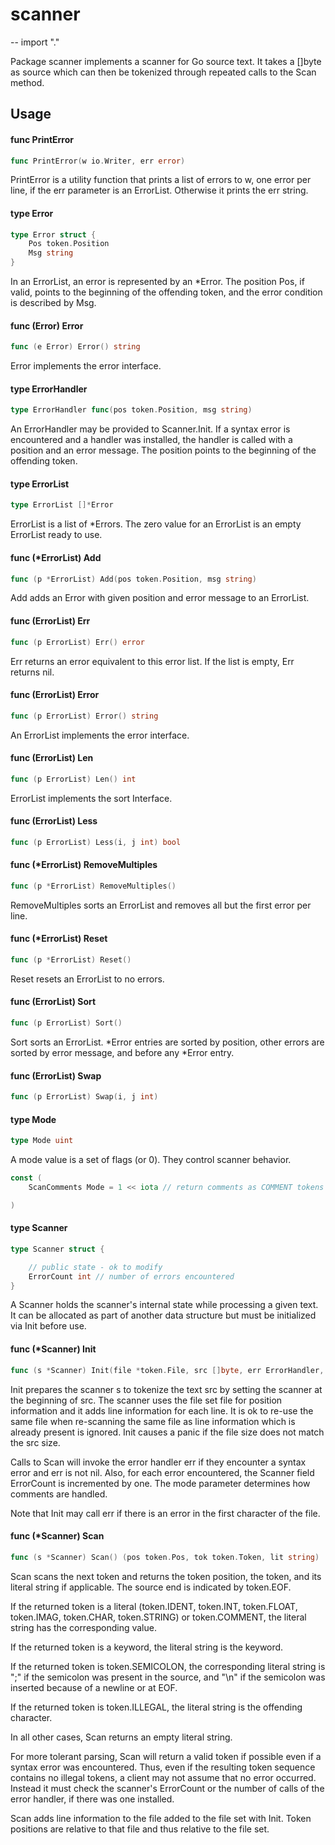 # scanner
--
    import "."

Package scanner implements a scanner for Go source text. It takes a []byte as
source which can then be tokenized through repeated calls to the Scan method.

## Usage

#### func  PrintError

```go
func PrintError(w io.Writer, err error)
```
PrintError is a utility function that prints a list of errors to w, one error
per line, if the err parameter is an ErrorList. Otherwise it prints the err
string.

#### type Error

```go
type Error struct {
	Pos token.Position
	Msg string
}
```

In an ErrorList, an error is represented by an *Error. The position Pos, if
valid, points to the beginning of the offending token, and the error condition
is described by Msg.

#### func (Error) Error

```go
func (e Error) Error() string
```
Error implements the error interface.

#### type ErrorHandler

```go
type ErrorHandler func(pos token.Position, msg string)
```

An ErrorHandler may be provided to Scanner.Init. If a syntax error is
encountered and a handler was installed, the handler is called with a position
and an error message. The position points to the beginning of the offending
token.

#### type ErrorList

```go
type ErrorList []*Error
```

ErrorList is a list of *Errors. The zero value for an ErrorList is an empty
ErrorList ready to use.

#### func (*ErrorList) Add

```go
func (p *ErrorList) Add(pos token.Position, msg string)
```
Add adds an Error with given position and error message to an ErrorList.

#### func (ErrorList) Err

```go
func (p ErrorList) Err() error
```
Err returns an error equivalent to this error list. If the list is empty, Err
returns nil.

#### func (ErrorList) Error

```go
func (p ErrorList) Error() string
```
An ErrorList implements the error interface.

#### func (ErrorList) Len

```go
func (p ErrorList) Len() int
```
ErrorList implements the sort Interface.

#### func (ErrorList) Less

```go
func (p ErrorList) Less(i, j int) bool
```

#### func (*ErrorList) RemoveMultiples

```go
func (p *ErrorList) RemoveMultiples()
```
RemoveMultiples sorts an ErrorList and removes all but the first error per line.

#### func (*ErrorList) Reset

```go
func (p *ErrorList) Reset()
```
Reset resets an ErrorList to no errors.

#### func (ErrorList) Sort

```go
func (p ErrorList) Sort()
```
Sort sorts an ErrorList. *Error entries are sorted by position, other errors are
sorted by error message, and before any *Error entry.

#### func (ErrorList) Swap

```go
func (p ErrorList) Swap(i, j int)
```

#### type Mode

```go
type Mode uint
```

A mode value is a set of flags (or 0). They control scanner behavior.

```go
const (
	ScanComments Mode = 1 << iota // return comments as COMMENT tokens

)
```

#### type Scanner

```go
type Scanner struct {

	// public state - ok to modify
	ErrorCount int // number of errors encountered
}
```

A Scanner holds the scanner's internal state while processing a given text. It
can be allocated as part of another data structure but must be initialized via
Init before use.

#### func (*Scanner) Init

```go
func (s *Scanner) Init(file *token.File, src []byte, err ErrorHandler, mode Mode)
```
Init prepares the scanner s to tokenize the text src by setting the scanner at
the beginning of src. The scanner uses the file set file for position
information and it adds line information for each line. It is ok to re-use the
same file when re-scanning the same file as line information which is already
present is ignored. Init causes a panic if the file size does not match the src
size.

Calls to Scan will invoke the error handler err if they encounter a syntax error
and err is not nil. Also, for each error encountered, the Scanner field
ErrorCount is incremented by one. The mode parameter determines how comments are
handled.

Note that Init may call err if there is an error in the first character of the
file.

#### func (*Scanner) Scan

```go
func (s *Scanner) Scan() (pos token.Pos, tok token.Token, lit string)
```
Scan scans the next token and returns the token position, the token, and its
literal string if applicable. The source end is indicated by token.EOF.

If the returned token is a literal (token.IDENT, token.INT, token.FLOAT,
token.IMAG, token.CHAR, token.STRING) or token.COMMENT, the literal string has
the corresponding value.

If the returned token is a keyword, the literal string is the keyword.

If the returned token is token.SEMICOLON, the corresponding literal string is
";" if the semicolon was present in the source, and "\n" if the semicolon was
inserted because of a newline or at EOF.

If the returned token is token.ILLEGAL, the literal string is the offending
character.

In all other cases, Scan returns an empty literal string.

For more tolerant parsing, Scan will return a valid token if possible even if a
syntax error was encountered. Thus, even if the resulting token sequence
contains no illegal tokens, a client may not assume that no error occurred.
Instead it must check the scanner's ErrorCount or the number of calls of the
error handler, if there was one installed.

Scan adds line information to the file added to the file set with Init. Token
positions are relative to that file and thus relative to the file set.
